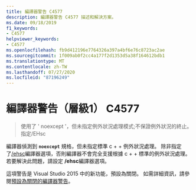 ```yaml
---
title: 編譯器警告 C4577
description: 編譯器警告 C4577 描述和解決方案。
ms.date: 09/18/2019
f1_keywords:
- C4577
helpviewer_keywords:
- C4577
ms.openlocfilehash: fb9d412196e7764326a397a4bf6e76c8723ac2ae
ms.sourcegitcommit: 1f009ab0f2cc4a177f2d1353d5a38f164612bdb1
ms.translationtype: MT
ms.contentlocale: zh-TW
ms.lasthandoff: 07/27/2020
ms.locfileid: "87196249"
---
```

# <a name="compiler-warning-level-1-c4577"></a>編譯器警告（層級1） C4577

> 使用了 ' noexcept '，但未指定例外狀況處理模式;不保證例外狀況的終止。 指定/EHsc

編譯器偵測到 **`noexcept`** 規格，但未指定標準 c + + 例外狀況處理。 除非指定了[/ehsc](../../build/reference/eh-exception-handling-model.md)編譯器選項，否則編譯器不會完全支援根據 c + + 標準的例外狀況處理。 若要解決此問題，請設定 **/ehsc**編譯器選項。

這項警告是 Visual Studio 2015 中的新功能，預設為關閉。 如需詳細資訊，請參閱[預設為關閉的編譯器警告](../../preprocessor/compiler-warnings-that-are-off-by-default.md)。

